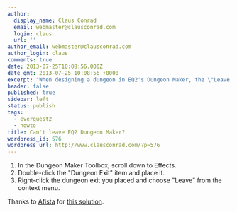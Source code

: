 ```yaml
---
author:
  display_name: Claus Conrad
  email: webmaster@clausconrad.com
  login: claus
  url: ''
author_email: webmaster@clausconrad.com
author_login: claus
comments: true
date: 2013-07-25T10:08:56.000Z
date_gmt: 2013-07-25 10:08:56 +0000
excerpt: "When designing a dungeon in EQ2's Dungeon Maker, the \"Leave dungeon\" on the Housing window might not work. Here's a workaround:"
header: false
published: true
sidebar: left
status: publish
tags:
  - everquest2
  - howto
title: Can't leave EQ2 Dungeon Maker?
wordpress_id: 576
wordpress_url: http://www.clausconrad.com/?p=576
---
```

1. In the Dungeon Maker Toolbox, scroll down to Effects.
2. Double-click the "Dungeon Exit" item and place it.
3. Right-click the dungeon exit you placed and choose "Leave" from the context menu.

Thanks to [Afista](https://forums.station.sony.com/eq2/index.php?members/afista.78/) for [this solution](https://forums.station.sony.com/eq2/index.php?threads/bug-leave-dungeon-button-on-housing-window-is-broken.536174/).
